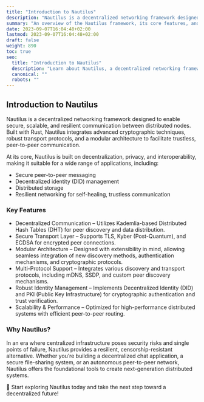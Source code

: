 ```yaml
---
title: "Introduction to Nautilus"
description: "Nautilus is a decentralized networking framework designed for secure, scalable, and resilient communication between distributed nodes."
summary: "An overview of the Nautilus framework, its core features, and why it matters."
date: 2023-09-07T16:04:48+02:00
lastmod: 2023-09-07T16:04:48+02:00
draft: false
weight: 890
toc: true
seo:
  title: "Introduction to Nautilus"
  description: "Learn about Nautilus, a decentralized networking framework for secure, trustless communication."
  canonical: ""
  robots: ""
---
```


## Introduction to Nautilus

Nautilus is a decentralized networking framework designed to enable secure, scalable, and resilient communication between distributed nodes. Built with Rust, Nautilus integrates advanced cryptographic techniques, robust transport protocols, and a modular architecture to facilitate trustless, peer-to-peer communication.

At its core, Nautilus is built on decentralization, privacy, and interoperability, making it suitable for a wide range of applications, including:

- Secure peer-to-peer messaging
- Decentralized identity (DID) management
- Distributed storage
- Resilient networking for self-healing, trustless communication

### Key Features

- Decentralized Communication – Utilizes Kademlia-based Distributed Hash Tables (DHT) for peer discovery and data distribution.
- Secure Transport Layer – Supports TLS, Kyber (Post-Quantum), and ECDSA for encrypted peer connections.
- Modular Architecture – Designed with extensibility in mind, allowing seamless integration of new discovery methods, authentication mechanisms, and cryptographic protocols.
- Multi-Protocol Support – Integrates various discovery and transport protocols, including mDNS, SSDP, and custom peer discovery mechanisms.
- Robust Identity Management – Implements Decentralized Identity (DID) and PKI (Public Key Infrastructure) for cryptographic authentication and trust verification.
- Scalability & Performance – Optimized for high-performance distributed systems with efficient peer-to-peer routing.

### Why Nautilus?

In an era where centralized infrastructure poses security risks and single points of failure, Nautilus provides a resilient, censorship-resistant alternative. Whether you’re building a decentralized chat application, a secure file-sharing system, or an autonomous peer-to-peer network, Nautilus offers the foundational tools to create next-generation distributed systems.

🚀 Start exploring Nautilus today and take the next step toward a decentralized future!